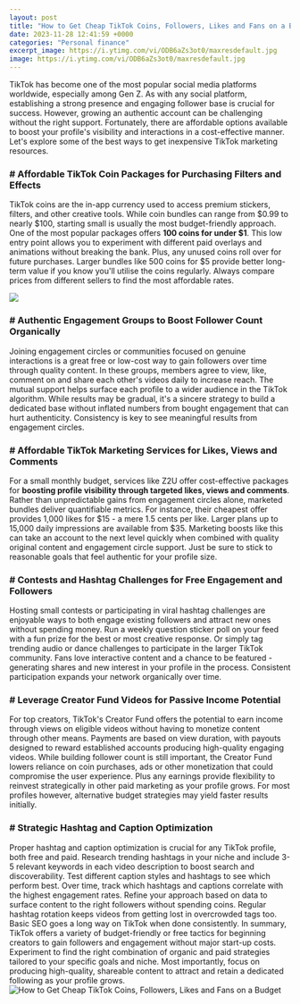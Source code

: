 ```yaml
---
layout: post
title: "How to Get Cheap TikTok Coins, Followers, Likes and Fans on a Budget"
date: 2023-11-28 12:41:59 +0000
categories: "Personal finance"
excerpt_image: https://i.ytimg.com/vi/ODB6aZs3ot0/maxresdefault.jpg
image: https://i.ytimg.com/vi/ODB6aZs3ot0/maxresdefault.jpg
---
```


TikTok has become one of the most popular social media platforms worldwide, especially among Gen Z. As with any social platform, establishing a strong presence and engaging follower base is crucial for success. However, growing an authentic account can be challenging without the right support. Fortunately, there are affordable options available to boost your profile's visibility and interactions in a cost-effective manner. Let's explore some of the best ways to get inexpensive TikTok marketing resources.
### # Affordable TikTok Coin Packages for Purchasing Filters and Effects
TikTok coins are the in-app currency used to access premium stickers, filters, and other creative tools. While coin bundles can range from $0.99 to nearly $100, starting small is usually the most budget-friendly approach. One of the most popular packages offers **100 coins for under $1**. This low entry point allows you to experiment with different paid overlays and animations without breaking the bank. Plus, any unused coins roll over for future purchases. Larger bundles like 500 coins for $5 provide better long-term value if you know you'll utilise the coins regularly. Always compare prices from different sellers to find the most affordable rates.

![](https://jontorres.com/wp-content/uploads/2020/07/TikTOokMoney.jpg)
### # Authentic Engagement Groups to Boost Follower Count Organically  
Joining engagement circles or communities focused on genuine interactions is a great free or low-cost way to gain followers over time through quality content. In these groups, members agree to view, like, comment on and share each other's videos daily to increase reach. The mutual support helps surface each profile to a wider audience in the TikTok algorithm. While results may be gradual, it's a sincere strategy to build a dedicated base without inflated numbers from bought engagement that can hurt authenticity. Consistency is key to see meaningful results from engagement circles.
### # Affordable TikTok Marketing Services for Likes, Views and Comments
For a small monthly budget, services like Z2U offer cost-effective packages for **boosting profile visibility through targeted likes, views and comments**. Rather than unpredictable gains from engagement circles alone, marketed bundles deliver quantifiable metrics. For instance, their cheapest offer provides 1,000 likes for $15 - a mere 1.5 cents per like. Larger plans up to 15,000 daily impressions are available from $35. Marketing boosts like this can take an account to the next level quickly when combined with quality original content and engagement circle support. Just be sure to stick to reasonable goals that feel authentic for your profile size.  
### # Contests and Hashtag Challenges for Free Engagement and Followers
Hosting small contests or participating in viral hashtag challenges are enjoyable ways to both engage existing followers and attract new ones without spending money. Run a weekly question sticker poll on your feed with a fun prize for the best or most creative response. Or simply tag trending audio or dance challenges to participate in the larger TikTok community. Fans love interactive content and a chance to be featured - generating shares and new interest in your profile in the process. Consistent participation expands your network organically over time.
### # Leverage Creator Fund Videos for Passive Income Potential
For top creators, TikTok's Creator Fund offers the potential to earn income through views on eligible videos without having to monetize content through other means. Payments are based on view duration, with payouts designed to reward established accounts producing high-quality engaging videos. While building follower count is still important, the Creator Fund lowers reliance on coin purchases, ads or other monetization that could compromise the user experience. Plus any earnings provide flexibility to reinvest strategically in other paid marketing as your profile grows. For most profiles however, alternative budget strategies may yield faster results initially. 
### # Strategic Hashtag and Caption Optimization
Proper hashtag and caption optimization is crucial for any TikTok profile, both free and paid. Research trending hashtags in your niche and include 3-5 relevant keywords in each video description to boost search and discoverability. Test different caption styles and hashtags to see which perform best. Over time, track which hashtags and captions correlate with the highest engagement rates. Refine your approach based on data to surface content to the right followers without spending coins. Regular hashtag rotation keeps videos from getting lost in overcrowded tags too. Basic SEO goes a long way on TikTok when done consistently.
In summary, TikTok offers a variety of budget-friendly or free tactics for beginning creators to gain followers and engagement without major start-up costs. Experiment to find the right combination of organic and paid strategies tailored to your specific goals and niche. Most importantly, focus on producing high-quality, shareable content to attract and retain a dedicated following as your profile grows.
![How to Get Cheap TikTok Coins, Followers, Likes and Fans on a Budget](https://i.ytimg.com/vi/ODB6aZs3ot0/maxresdefault.jpg)